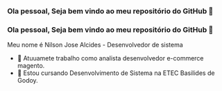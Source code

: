 ### Ola pessoal, Seja bem vindo ao meu repositório do GitHub 👋
### Ola pessoal, Seja bem vindo ao meu repositório do GitHub 👋

Meu nome é Nilson Jose Alcides - Desenvolvedor de sistema 

- 🔭 Atuuamete trabalho como analista desenvolvedor e-commerce magento.
- 🌱 Estou cursando Desenvolvimento de Sistema  na ETEC Basilides de Godoy.

<!--
**Nilson-Alcides/nilson-alcides** is a ✨ _special_ ✨ repository because its `README.md` (this file) appears on your GitHub profile.

Here are some ideas to get you started:

- 🔭 Atuuamete trabalho como analista desenvolvedor e-commerce magento...
- 🌱 I’m currently learning ...
- 👯 I’m looking to collaborate on ...
- 🤔 I’m looking for help with ...
- 💬 Ask me about ...
- 📫 How to reach me: ...
- 😄 Pronouns: ...
- ⚡ Fun fact: ...
-->
